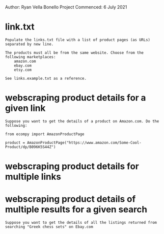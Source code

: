 
Author:					Ryan Vella Bonello
Project Commenced:		6 July 2021





# link.txt 

	Populate the links.txt file with a list of product pages (as URLs) separated by new line.

	The products must all be from the same website. Choose from the following marketplaces:
		amazon.com
		ebay.com
		etsy.com

	See links.example.txt as a reference.


# webscraping product details for a given link

	Suppose you want to get the details of a product on Amazon.com. Do the following:

	from ecompy import AmazonProductPage

	product = AmazonProductPage("https://www.amazon.com/Some-Cool-Product/dp/B096K5S44Z")


# webscraping product details for multiple links


# webscraping product details of multiple results for a given search

	Suppose you want to get the details of all the listings returned from searching "Greek chess sets" on Ebay.com







